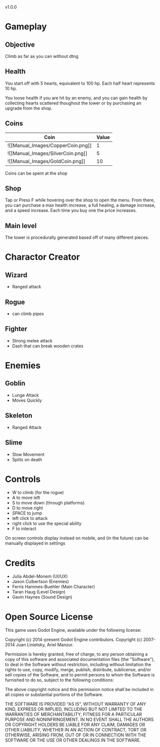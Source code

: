 v1.0.0

# Gameplay

## Objective
Climb as far as you can without dtng

## Health
You start off with 5 hearts, equivalent to 100 hp. Each half heart represents 10 hp.

You loose health if you are hit by an enemy, and you can gain health by collecting hearts scattered thoughout the tower or by purchasing an upgrade from the shop.

## Coins
| Coin | Value |
| --- | --- |
| ![[Manual_Images/CopperCoin.png]] | 1 |
| ![[Manual_Images/SilverCoin.png]] | 5 |
| ![[Manual_Images/GoldCoin.png]] | 10 |

Coins can be spent at the shop

## Shop
Tap or Press F while hovering over the shop to open the menu. From there, you can purchase a max health increase, a full healing, a damage increase, and a speed increase. Each time you buy one the price increases.



## Main level
The tower is procedurally generated based off of many different pieces.

# Charactor Creator

## Wizard
- Ranged attack

## Rogue
- can climb pipes

## Fighter
- Strong melee attack
- Dash that can break wooden crates

# Enemies

## Goblin
- Lunge Attack
- Moves Quickly

## Skeleton
- Ranged Attack

## Slime
- Slow Movement
- Splits on death

# Controls
- W to climb (for the rogue)
- A to move left
- S to move down (through platforms)
- D to move right
- SPACE to jump
- left click to attack
- right click to use the special ability 
- F to interact

On screen controls display instead on mobile, and (in the future) can be manually displayed in settings

# Credits
- Julia Abdel-Monem (UI/UX)
- Jason Culbertson (Enemies)
- Ferris Hammes-Buehler (Main Character)
- Taran Haug (Level Design)
- Gavin Haynes (Sound Design)

# Open Source License

This game uses Godot Engine, available under the following license:

Copyright (c) 2014-present Godot Engine contributors.
Copyright (c) 2007-2014 Juan Linietsky, Ariel Manzur.

Permission is hereby granted, free of charge, to any person obtaining a copy
of this software and associated documentation files (the "Software"), to deal
in the Software without restriction, including without limitation the rights
to use, copy, modify, merge, publish, distribute, sublicense, and/or sell
copies of the Software, and to permit persons to whom the Software is
furnished to do so, subject to the following conditions:

The above copyright notice and this permission notice shall be included in all
copies or substantial portions of the Software.

THE SOFTWARE IS PROVIDED "AS IS", WITHOUT WARRANTY OF ANY KIND, EXPRESS OR
IMPLIED, INCLUDING BUT NOT LIMITED TO THE WARRANTIES OF MERCHANTABILITY,
FITNESS FOR A PARTICULAR PURPOSE AND NONINFRINGEMENT. IN NO EVENT SHALL THE
AUTHORS OR COPYRIGHT HOLDERS BE LIABLE FOR ANY CLAIM, DAMAGES OR OTHER
LIABILITY, WHETHER IN AN ACTION OF CONTRACT, TORT OR OTHERWISE, ARISING FROM,
OUT OF OR IN CONNECTION WITH THE SOFTWARE OR THE USE OR OTHER DEALINGS IN THE
SOFTWARE.
